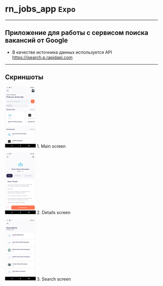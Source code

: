 # rn_jobs_app ```Expo```

---

## Приложение для работы с сервисом поиска вакансий от Google

* В качестве источника данных используется API https://jsearch.p.rapidapi.com

---

## Скриншоты

  <img src="screenshots/main_page.png" width=20% alt="Main screen"> 1. Main screen  
  
  <img src="screenshots/details.png" width=20% alt="Details screen"> 2. Details screen  
  
  <img src="screenshots/search.png" width=20% alt="Search screen"> 3. Search screen  

